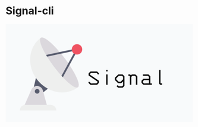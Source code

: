 # Signal-cli

![alt text](https://github.com/richardtdavid/signal-cli/blob/eb3cad0b332081fcaf4c8edf88ca6e217870d0a6/notifier/signal-icon.png)

